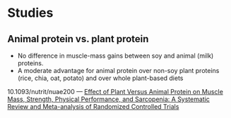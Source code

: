 # Studies

## Animal protein vs. plant protein

* No difference in muscle-mass gains between soy and animal (milk) proteins.
* A moderate advantage for animal protein over non-soy plant proteins (rice, chia, oat, potato) and over whole plant-based diets

10.1093/nutrit/nuae200 — [Effect of Plant Versus Animal Protein on Muscle Mass, Strength, Physical Performance, and Sarcopenia: A Systematic Review and Meta-analysis of Randomized Controlled Trials](https://academic.oup.com/nutritionreviews/advance-article/doi/10.1093/nutrit/nuae200/7954494)
